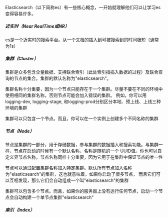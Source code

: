 Elasticsearch（以下简称es）有一些核心概念，一开始就理解他们可以让学习es变得容易许多。
##### 近实时（Near RealTime或NR）
es是一个近实时的搜索平台。从一个文档的插入到可被搜索到的时间极短（通常为1s）
##### 集群（Cluster）
集群是众多包含全量数据、支持联合索引（此处索引指插入数据的过程）及联合查询的节点的集合。集群的默认名称为"elasticsearch"。

集群名称十分重要，因为一个节点只能存在于一个集群。尽量不要在不同的环境中使用相同的集群名称，否则节点可能会加入错误的集群。
例如，你可以用logging-dev, logging-stage, 和logging-prod分别区分本地、预上线、上线三种环境的集群

集群可以只包含一个节点。而且，你可以在一个实例上创建多个不同名称的集群

##### 节点（Node）
节点是集群的一部分，用于存储数据，参与集群的数据插入和搜索功能。与集群一样，节点在启动的时候有一个默认名称，名称是随机的一个
UUID值。你也可以自定义界节点名称，节点名称同样十分重要，因为它用于在集群中保证节点的唯一性

节点可以通过配置集群名称加入特定集群。默认所有节点加入名称为"elasticsearch"的集群，这也就意味着，如果你启动了很多节点，
而且它们可以互相发现，那么它们会自动组成一个叫"elasticsearch"的集群

集群可以包含多个节点。而且，如果你的服务器上没有运行任何节点，启动一个节点会自动构建一个单节点集群"elasticsearch"

##### 索引（Index）

